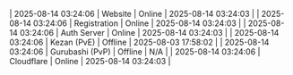| 2025-08-14 03:24:06 | Website | Online | 2025-08-14 03:24:03 |
| 2025-08-14 03:24:06 | Registration | Online | 2025-08-14 03:24:03 |
| 2025-08-14 03:24:06 | Auth Server | Online | 2025-08-14 03:24:03 |
| 2025-08-14 03:24:06 | Kezan (PvE) | Offline | 2025-08-03 17:58:02 |
| 2025-08-14 03:24:06 | Gurubashi (PvP) | Offline | N/A |
| 2025-08-14 03:24:06 | Cloudflare | Online | 2025-08-14 03:24:03 |

